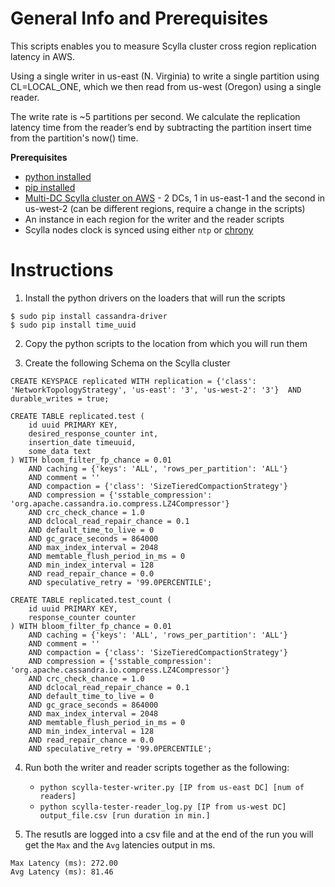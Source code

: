General Info and Prerequisites
==============================

This scripts enables you to measure Scylla cluster cross region replication latency in AWS.

Using a single writer in us-east (N. Virginia) to write a single partition using CL=LOCAL_ONE, which we then read from us-west (Oregon) using a single reader.

The write rate is ~5 partitions per second. We calculate the replication latency time from the reader’s end by subtracting the partition insert time from the partition's now() time.

**Prerequisites**
- [python installed](https://www.python.org/download/releases/2.7/)
- [pip installed](https://packaging.python.org/guides/installing-using-linux-tools/)
- [Multi-DC Scylla cluster on AWS](http://docs.scylladb.com/procedures/ec2_dc/) - 2 DCs, 1 in us-east-1 and the second in us-west-2 (can be different regions, require a change in the scripts)
- An instance in each region for the writer and the reader scripts
- Scylla nodes clock is synced using either ```ntp``` or [chrony](https://aws.amazon.com/blogs/aws/keeping-time-with-amazon-time-sync-service/)



Instructions
============

1. Install the python drivers on the loaders that will run the scripts
```
$ sudo pip install cassandra-driver
$ sudo pip install time_uuid
```

2. Copy the python scripts to the location from which you will run them

3. Create the following Schema on the Scylla cluster

```
CREATE KEYSPACE replicated WITH replication = {'class': 'NetworkTopologyStrategy', 'us-east': '3', 'us-west-2': '3'}  AND durable_writes = true;

CREATE TABLE replicated.test (
    id uuid PRIMARY KEY,
    desired_response_counter int,
    insertion_date timeuuid,
    some_data text
) WITH bloom_filter_fp_chance = 0.01
    AND caching = {'keys': 'ALL', 'rows_per_partition': 'ALL'}
    AND comment = ''
    AND compaction = {'class': 'SizeTieredCompactionStrategy'}
    AND compression = {'sstable_compression': 'org.apache.cassandra.io.compress.LZ4Compressor'}
    AND crc_check_chance = 1.0
    AND dclocal_read_repair_chance = 0.1
    AND default_time_to_live = 0
    AND gc_grace_seconds = 864000
    AND max_index_interval = 2048
    AND memtable_flush_period_in_ms = 0
    AND min_index_interval = 128
    AND read_repair_chance = 0.0
    AND speculative_retry = '99.0PERCENTILE';

CREATE TABLE replicated.test_count (
    id uuid PRIMARY KEY,
    response_counter counter
) WITH bloom_filter_fp_chance = 0.01
    AND caching = {'keys': 'ALL', 'rows_per_partition': 'ALL'}
    AND comment = ''
    AND compaction = {'class': 'SizeTieredCompactionStrategy'}
    AND compression = {'sstable_compression': 'org.apache.cassandra.io.compress.LZ4Compressor'}
    AND crc_check_chance = 1.0
    AND dclocal_read_repair_chance = 0.1
    AND default_time_to_live = 0
    AND gc_grace_seconds = 864000
    AND max_index_interval = 2048
    AND memtable_flush_period_in_ms = 0
    AND min_index_interval = 128
    AND read_repair_chance = 0.0
    AND speculative_retry = '99.0PERCENTILE';
```

4. Run both the writer and reader scripts together as the following:
	- ```python scylla-tester-writer.py [IP from us-east DC] [num of readers]```
	- ```python scylla-tester-reader_log.py [IP from us-west DC] output_file.csv [run duration in min.]```

5. The resutls are logged into a csv file and at the end of the run you will get the ```Max``` and the ```Avg``` latencies output in ms. 
```
Max Latency (ms): 272.00
Avg Latency (ms): 81.46
```
